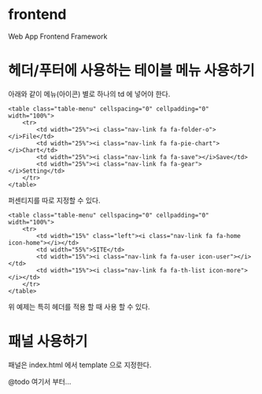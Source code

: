 # frontend
Web App Frontend Framework


# 헤더/푸터에 사용하는 테이블 메뉴 사용하기

아래와 같이 메뉴(아이콘) 별로 하나의 td 에 넣어야 한다. 

    <table class="table-menu" cellspacing="0" cellpadding="0" width="100%">
        <tr>
            <td width="25%"><i class="nav-link fa fa-folder-o"></i>File</td>
            <td width="25%"><i class="nav-link fa fa-pie-chart"></i>Chart</td>
            <td width="25%"><i class="nav-link fa fa-save"></i>Save</td>
            <td width="25%"><i class="nav-link fa fa-gear"></i>Setting</td>
        </tr>
    </table>

퍼센티지를 따로 지정할 수 있다.

    <table class="table-menu" cellspacing="0" cellpadding="0" width="100%">
        <tr>
            <td width="15%" class="left"><i class="nav-link fa fa-home icon-home"></i></td>
            <td width="55%">SITE</td>
            <td width="15%"><i class="nav-link fa fa-user icon-user"></i></td>
            <td width="15%"><i class="nav-link fa fa-th-list icon-more"></i></td>
        </tr>
    </table>

위 예제는 특히 헤더를 적용 할 때 사용 할 수 있다.


# 패널 사용하기

패널은 index.html 에서 template 으로 지정한다.

@todo 여기서 부터...

